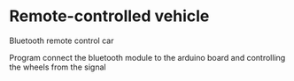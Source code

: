 # Remote-controlled vehicle
 Bluetooth remote control car

Program connect the bluetooth module to the arduino board and controlling the wheels from the signal